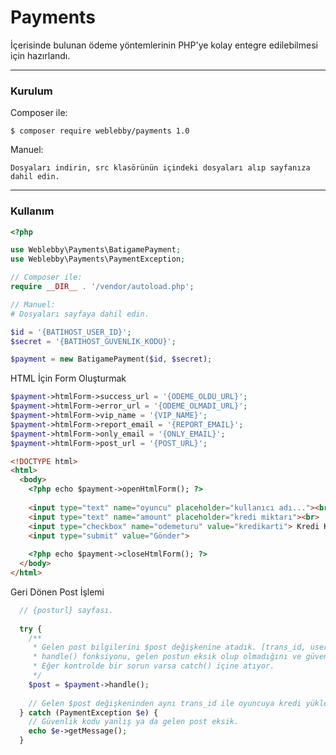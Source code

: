 # Payments

İçerisinde bulunan ödeme yöntemlerinin PHP'ye kolay entegre edilebilmesi için hazırlandı.

---

### Kurulum

Composer ile:

    $ composer require weblebby/payments 1.0

Manuel:

    Dosyaları indirin, src klasörünün içindeki dosyaları alıp sayfanıza dahil edin.
    
---

### Kullanım

```php
<?php

use Weblebby\Payments\BatigamePayment;
use Weblebby\Payments\PaymentException;

// Composer ile:
require __DIR__ . '/vendor/autoload.php';

// Manuel:
# Dosyaları sayfaya dahil edin.

$id = '{BATIHOST_USER_ID}';
$secret = '{BATIHOST_GUVENLIK_KODU}';

$payment = new BatigamePayment($id, $secret);
```

HTML İçin Form Oluşturmak

```php
$payment->htmlForm->success_url = '{ODEME_OLDU_URL}';
$payment->htmlForm->error_url = '{ODEME_OLMADI_URL}';
$payment->htmlForm->vip_name = '{VIP_NAME}';
$payment->htmlForm->report_email = '{REPORT_EMAIL}';
$payment->htmlForm->only_email = '{ONLY_EMAIL}';
$payment->htmlForm->post_url = '{POST_URL}';
```

```html
<!DOCTYPE html>
<html>
  <body>
    <?php echo $payment->openHtmlForm(); ?>
    
    <input type="text" name="oyuncu" placeholder="kullanıcı adı..."><br>
    <input type="text" name="amount" placeholder="kredi miktarı"><br>
    <input type="checkbox" name="odemeturu" value="kredikarti"> Kredi Kartı<br>
    <input type="submit" value="Gönder">
    
    <?php echo $payment->closeHtmlForm(); ?>
  </body>
</html>
```

Geri Dönen Post İşlemi

```php
  // {posturl} sayfası.
  
  try {
    /**
     * Gelen post bilgilerini $post değişkenine atadık. [trans_id, username, credit, secret]
     * handle() fonksiyonu, gelen postun eksik olup olmadığını ve güvenlik kodunun doğruluğunu kontrol edip geri dönüş yapıyor.
     * Eğer kontrolde bir sorun varsa catch() içine atıyor.
     */
    $post = $payment->handle();
    
    // Gelen $post değişkeninden aynı trans_id ile oyuncuya kredi yüklenmiş mi kontrol edebilir, yüklenmemiş ise kredisini yükleyebilirsiniz.
  } catch (PaymentException $e) {
    // Güvenlik kodu yanlış ya da gelen post eksik.
    echo $e->getMessage();
  }
```
